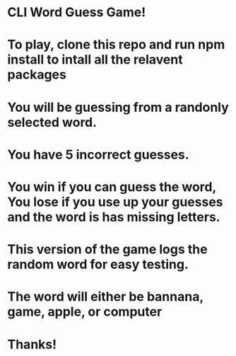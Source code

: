 # CLI Word Guess Game!

# To play, clone this repo and run npm install to intall all the relavent packages 

# You will be guessing from a randonly selected word.

# You have 5 incorrect guesses.

# You win if you can guess the word, You lose if you use up your guesses and the word is has missing letters.

# This version of the game logs the random word for easy testing. 

# The word will either be bannana, game, apple, or computer

# Thanks!
